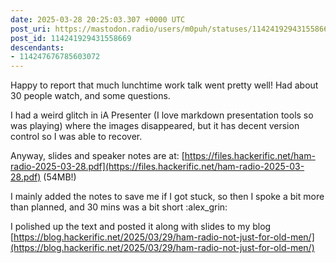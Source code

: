 ```yaml
---
date: 2025-03-28 20:25:03.307 +0000 UTC
post_uri: https://mastodon.radio/users/m0puh/statuses/114241929431558669
post_id: 114241929431558669
descendants:
- 114247676785603072
---
```

Happy to report that much lunchtime work talk went pretty well! Had about 30 people watch, and some questions.

I had a weird glitch in iA Presenter (I love markdown presentation tools so was playing) where the images disappeared, but it has decent version control so I was able to recover.

Anyway, slides and speaker notes are at: [https://files.hackerific.net/ham-radio-2025-03-28.pdf](https://files.hackerific.net/ham-radio-2025-03-28.pdf) (54MB!)

I mainly added the notes to save me if I got stuck, so then I spoke a bit more than planned, and 30 mins was a bit short :alex_grin:


I polished up the text and posted it along with slides to my blog [https://blog.hackerific.net/2025/03/29/ham-radio-not-just-for-old-men/](https://blog.hackerific.net/2025/03/29/ham-radio-not-just-for-old-men/)

